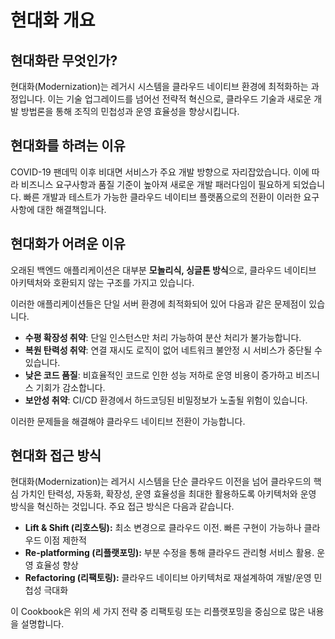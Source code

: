 # 현대화 개요

## 현대화란 무엇인가?

현대화(Modernization)는 레거시 시스템을 클라우드 네이티브 환경에 최적화하는 과정입니다. 이는 기술 업그레이드를 넘어선 전략적 혁신으로, 클라우드 기술과 새로운 개발 방법론을 통해 조직의 민첩성과 운영 효율성을 향상시킵니다.

## 현대화를 하려는 이유

COVID-19 팬데믹 이후 비대면 서비스가 주요 개발 방향으로 자리잡았습니다. 이에 따라 비즈니스 요구사항과 품질 기준이 높아져 새로운 개발 패러다임이 필요하게 되었습니다. 빠른 개발과 테스트가 가능한 클라우드 네이티브 플랫폼으로의 전환이 이러한 요구사항에 대한 해결책입니다.

## 현대화가 어려운 이유

오래된 백엔드 애플리케이션은 대부분 **모놀리식, 싱글톤 방식**으로, 클라우드 네이티브 아키텍처와 호환되지 않는 구조를 가지고 있습니다.

이러한 애플리케이션들은 단일 서버 환경에 최적화되어 있어 다음과 같은 문제점이 있습니다.

- **수평 확장성 취약**: 단일 인스턴스만 처리 가능하여 분산 처리가 불가능합니다.
- **복원 탄력성 취약**: 연결 재시도 로직이 없어 네트워크 불안정 시 서비스가 중단될 수 있습니다.
- **낮은 코드 품질**: 비효율적인 코드로 인한 성능 저하로 운영 비용이 증가하고 비즈니스 기회가 감소합니다.
- **보안성 취약**: CI/CD 환경에서 하드코딩된 비밀정보가 노출될 위험이 있습니다.

이러한 문제들을 해결해야 클라우드 네이티브 전환이 가능합니다.

## 현대화 접근 방식

현대화(Modernization)는 레거시 시스템을 단순 클라우드 이전을 넘어 클라우드의 핵심 가치인 탄력성, 자동화, 확장성, 운영 효율성을 최대한 활용하도록 아키텍처와 운영 방식을 혁신하는 것입니다. 주요 접근 방식은 다음과 같습니다.

- **Lift & Shift (리호스팅):** 최소 변경으로 클라우드 이전. 빠른 구현이 가능하나 클라우드 이점 제한적
- **Re-platforming (리플랫포밍):** 부분 수정을 통해 클라우드 관리형 서비스 활용. 운영 효율성 향상
- **Refactoring (리팩토링):** 클라우드 네이티브 아키텍처로 재설계하여 개발/운영 민첩성 극대화

이 Cookbook은 위의 세 가지 전략 중 리팩토링 또는 리플랫포밍을 중심으로 많은 내용을 설명합니다.
